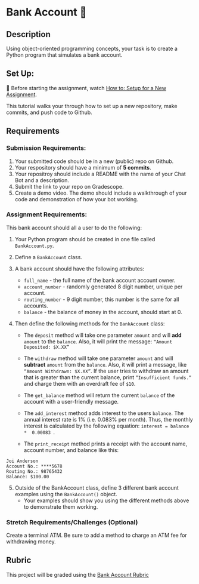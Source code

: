 # Bank Account 🏦

## Description
Using object-oriented programming concepts, your task is to create a Python program that simulates a bank account.

## Set Up:
🚨  Before starting the assignment, watch [How to: Setup for a New Assignment](https://youtu.be/MCbDO8IpqZM). 

This tutorial walks your through how to set up a new repository, make commits, and push code to Github.


## Requirements

### Submission Requirements:
1. Your submitted code should be in a new (public) repo on Github.
1. Your respository should have a minimum of **5 commits**. 
1. Your repositroy should include a README with the name of your Chat Bot and a description.
1. Submit the link to your repo on Gradescope.
1. Create a demo video. The demo should include a walkthrough of your code and demonstration of how your bot working.


### Assignment Requirements:

This bank account should all a user to do  the following:

1. Your Python program should be created in one file called `BankAccount.py`. 

1. Define a `BankAccount` class.

1. A bank account should have the following attributes:
   * `full_name` - the full name of the bank account account owner.
   * `account_number` - randomly generated 8 digit number, unique per account.
   * `routing_number` - 9 digit number, this number is the same for all accounts.
   * `balance` - the balance of money in the account, should start at 0.

4. Then define the following methods for the `BankAccount` class:
   * The `deposit` method will take one parameter `amount` and will **add** `amount` to the `balance`. Also, it will print the message: `“Amount Deposited: $X.XX”`

   * The `withdraw` method will take one parameter `amount` and will **subtract** `amount` from the `balance`. Also, it will print a message, like `“Amount Withdrawn: $X.XX”`. If the user tries to withdraw an amount that is greater than the current balance, print `”Insufficient funds.”` and charge them with an overdraft fee of `$10`.

   * The `get_balance` method will return the current `balance` of the account with a user-friendly message.
   
   * The `add_interest` method adds interest to the users `balance`. The annual interest rate is 1% (i.e. 0.083% per month). Thus, the monthly interest is calculated by the following equation: `interest = balance *  0.00083 `. 

   * The `print_receipt` method prints a receipt with the account name, account number, and balance like this:
  ```
  Joi Anderson
  Account No.: ****5678
  Routing No.: 98765432
  Balance: $100.00 

  ```

5. Outside of the BankAccount class, define 3 different bank account examples using the `BankAccount()` object.
   *  Your examples should show you using the different methods above to demonstrate them working.
  

### Stretch Requirements/Challenges (Optional)
Create a terminal ATM. Be sure to add a method to charge an ATM fee for withdrawing money.

## Rubric
This project will be graded using the [Bank Account Rubric](https://docs.google.com/document/d/1Imm_hjdENa3O2KE-VaFWVAalNp35VJ8TzC_d1UJa07w/edit?usp=sharing/copy)
